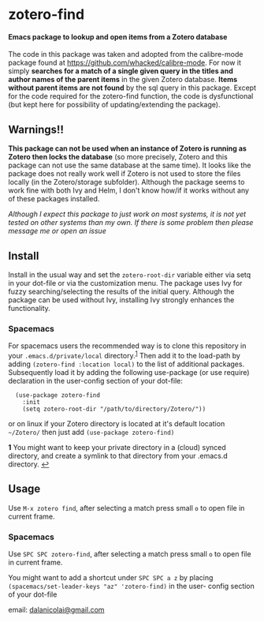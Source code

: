 # zotero-find
#### Emacs package to lookup and open items from a Zotero database
The code in this package was taken and adopted from the calibre-mode package found at https://github.com/whacked/calibre-mode. For now it simply **searches for a match of a single given query in the titles and author names of the parent items** in the given Zotero database. **Items without parent items are not found** by the sql query in this package. Except for the code required for the zotero-find function, the code is dysfunctional (but kept here for possibility of updating/extending the package).

## Warnings!!
**This package can not be used when an instance of Zotero is running as Zotero then locks the database** (so more precisely, Zotero and this package can not use the same database at the same time).
It looks like the package does not really work well if Zotero is not used to store the files locally (in the Zotero/storage subfolder).
Although the package seems to work fine with both Ivy and Helm, I don't know how/if it works without any of these packages installed.

*Although I expect this package to just work on most systems, it is not yet tested on other systems than my own. If there is some problem then please message me or open an issue* 
## Install

Install in the usual way and set the `zotero-root-dir` variable either via setq in your dot-file or via the customization menu.
The package uses Ivy for fuzzy searching/selecting the results of the initial query. Although the package can be used without Ivy, installing Ivy strongly enhances the functionality.

### Spacemacs
For spacemacs users the recommended way is to clone this repository in your `.emacs.d/private/local` directory.<sup id="a1">[1](#f1)</sup> Then add it to the load-path by adding `(zotero-find :location local)` to the list of additional packages. Subsequently load it by adding the following use-package (or use require) declaration in the user-config section of your dot-file:
```
  (use-package zotero-find
    :init
    (setq zotero-root-dir "/path/to/directory/Zotero/"))
```
or on linux if your Zotero directory is located at it's default location `~/Zotero/` then just add `(use-package zotero-find)`

<b id="f1">1</b> You might want to keep your private directory in a (cloud) synced directory, and create a symlink to that directory from your .emacs.d directory. [↩](#a1)

## Usage
Use `M-x zotero find`, after selecting a match press small `o` to open file in current frame.

### Spacemacs
Use `SPC SPC zotero-find`, after selecting a match press small `o` to open file in current frame.

You might want to add a shortcut under `SPC SPC a z` by placing `(spacemacs/set-leader-keys "az" 'zotero-find)` in the user- config section of your dot-file

email: dalanicolai@gmail.com
